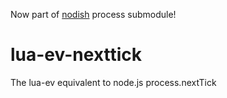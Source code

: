 Now part of [nodish](http://github.com/lipp/nodish) process submodule!

lua-ev-nexttick
===============

The lua-ev equivalent to node.js process.nextTick
